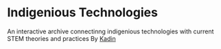 # Indigenious Technologies
An interactive archive connectinng indigenious technologies with current STEM theories and practices
By [Kadin](mailto:enjoi.kadin@protonmail.com)